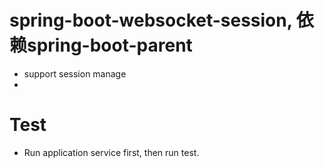 # spring-boot-websocket-session, 依赖spring-boot-parent
* support session manage
* 

# Test
* Run application service first, then run test. 
